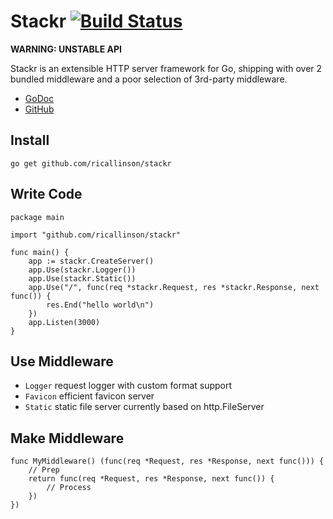 # Stackr [![Build Status](https://secure.travis-ci.org/ricallinson/stackr.png?branch=master)](http://travis-ci.org/ricallinson/stackr)

__WARNING: UNSTABLE API__

Stackr is an extensible HTTP server framework for Go, shipping with over 2 bundled middleware and a poor selection of 3rd-party middleware.

* [GoDoc](http://godoc.org/github.com/ricallinson/stackr)
* [GitHub](https://github.com/ricallinson/stackr)

## Install

    go get github.com/ricallinson/stackr

## Write Code

    package main

    import "github.com/ricallinson/stackr"

    func main() {
        app := stackr.CreateServer()
        app.Use(stackr.Logger())
        app.Use(stackr.Static())
        app.Use("/", func(req *stackr.Request, res *stackr.Response, next func()) {
            res.End("hello world\n")
        })
        app.Listen(3000)
    }

## Use Middleware

* `Logger` request logger with custom format support
* `Favicon` efficient favicon server
* `Static` static file server currently based on http.FileServer

## Make Middleware

    func MyMiddleware() (func(req *Request, res *Response, next func())) {
        // Prep
        return func(req *Request, res *Response, next func()) {
            // Process
        })
    })